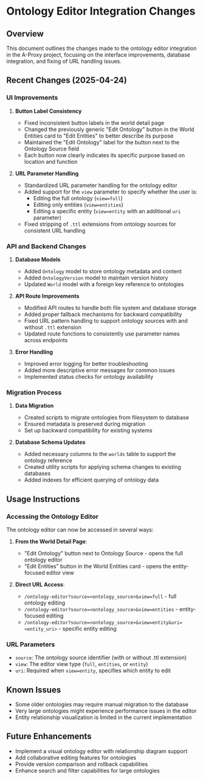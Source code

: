 # Ontology Editor Integration Changes

## Overview

This document outlines the changes made to the ontology editor integration in the A-Proxy project, focusing on the interface improvements, database integration, and fixing of URL handling issues.

## Recent Changes (2025-04-24)

### UI Improvements

1. **Button Label Consistency**
   - Fixed inconsistent button labels in the world detail page
   - Changed the previously generic "Edit Ontology" button in the World Entities card to "Edit Entities" to better describe its purpose
   - Maintained the "Edit Ontology" label for the button next to the Ontology Source field
   - Each button now clearly indicates its specific purpose based on location and function

2. **URL Parameter Handling**
   - Standardized URL parameter handling for the ontology editor
   - Added support for the `view` parameter to specify whether the user is:
     - Editing the full ontology (`view=full`)
     - Editing only entities (`view=entities`)
     - Editing a specific entity (`view=entity` with an additional `uri` parameter)
   - Fixed stripping of `.ttl` extensions from ontology sources for consistent URL handling

### API and Backend Changes

1. **Database Models**
   - Added `Ontology` model to store ontology metadata and content
   - Added `OntologyVersion` model to maintain version history
   - Updated `World` model with a foreign key reference to ontologies

2. **API Route Improvements**
   - Modified API routes to handle both file system and database storage
   - Added proper fallback mechanisms for backward compatibility
   - Fixed URL pattern handling to support ontology sources with and without `.ttl` extension
   - Updated route functions to consistently use parameter names across endpoints

3. **Error Handling**
   - Improved error logging for better troubleshooting
   - Added more descriptive error messages for common issues
   - Implemented status checks for ontology availability

### Migration Process

1. **Data Migration**
   - Created scripts to migrate ontologies from filesystem to database
   - Ensured metadata is preserved during migration
   - Set up backward compatibility for existing systems

2. **Database Schema Updates**
   - Added necessary columns to the `worlds` table to support the ontology reference
   - Created utility scripts for applying schema changes to existing databases
   - Added indexes for efficient querying of ontology data

## Usage Instructions

### Accessing the Ontology Editor

The ontology editor can now be accessed in several ways:

1. **From the World Detail Page**:
   - "Edit Ontology" button next to Ontology Source - opens the full ontology editor
   - "Edit Entities" button in the World Entities card - opens the entity-focused editor view

2. **Direct URL Access**:
   - `/ontology-editor?source=<ontology_source>&view=full` - full ontology editing
   - `/ontology-editor?source=<ontology_source>&view=entities` - entity-focused editing
   - `/ontology-editor?source=<ontology_source>&view=entity&uri=<entity_uri>` - specific entity editing

### URL Parameters

- `source`: The ontology source identifier (with or without .ttl extension)
- `view`: The editor view type (`full`, `entities`, or `entity`)
- `uri`: Required when `view=entity`, specifies which entity to edit

## Known Issues

- Some older ontologies may require manual migration to the database
- Very large ontologies might experience performance issues in the editor
- Entity relationship visualization is limited in the current implementation

## Future Enhancements

- Implement a visual ontology editor with relationship diagram support
- Add collaborative editing features for ontologies
- Provide version comparison and rollback capabilities
- Enhance search and filter capabilities for large ontologies
